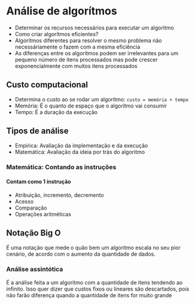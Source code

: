 # Análise de algorítmos
* Determinar os recursos necessários para executar um algorítmo
* Como criar algorítmos eficientes?
* Algorítmos diferentes para resolver o mesmo problema não necessáriamente
o fazem com a mesma eficiência
* As diferenças entre os algorítmos podem ser irrelevantes para um pequeno
número de itens processados mas pode crescer exponencialmente com muitos
itens processados


## Custo computacional
* Determina o custo ao se rodar um algorítmo: ```custo = memória + tempo```
* Memória: É o quanto de espaço que o algorítmo vai consumir
* Tempo: É a duração da execução

## Tipos de análise
* Empírica: Avaliação da implementação e da execução
* Matemática: Avaliação da ideia por trás do algoritmo


### Matemática: Contando as instruções
#### Contam como 1 instrução
* Atribuição, incremento, decremento
* Acesso
* Comparação
* Operações aritméticas


## Notação Big O

É uma notação que mede o quão bem um algoritmo escala no seu pior cenário,
de acordo com o aumento da quantidade de dados.

### Análise assintótica
É a análise feita a um algoritmo com a quantidade de itens tendendo
ao infinito. Isso quer dizer que custos fixos ou lineares são
descartados, pois não farão diferença quando a quantidade de itens
for muito grande
